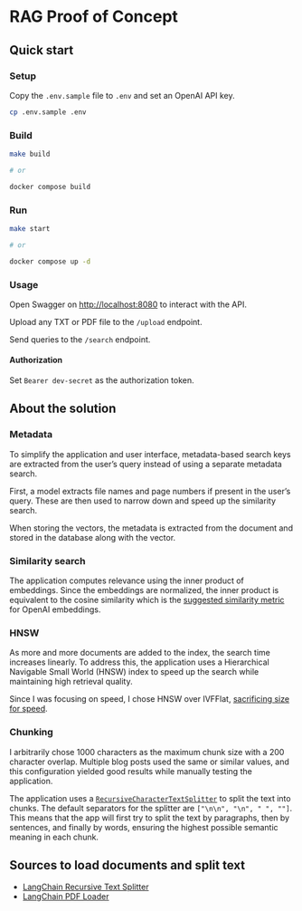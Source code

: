 # RAG Proof of Concept

## Quick start

### Setup

Copy the `.env.sample` file to `.env` and set an OpenAI API key.

```bash
cp .env.sample .env
```

### Build

```bash
make build

# or

docker compose build
```

### Run

```bash
make start

# or

docker compose up -d
```

### Usage

Open Swagger on [http://localhost:8080](http://localhost:8080) to interact with the API.

Upload any TXT or PDF file to the `/upload` endpoint.

Send queries to the `/search` endpoint.

#### Authorization

Set `Bearer dev-secret` as the authorization token.

## About the solution

### Metadata

To simplify the application and user interface, metadata-based search keys are extracted from the user’s query instead of using a separate metadata search.

First, a model extracts file names and page numbers if present in the user’s query. These are then used to narrow down and speed up the similarity search.

When storing the vectors, the metadata is extracted from the document and stored in the database along with the vector.

### Similarity search

The application computes relevance using the inner product of embeddings. Since the embeddings are normalized, the inner product is equivalent to the cosine similarity which is the [suggested similarity metric](https://help.openai.com/en/articles/6824809-embeddings-frequently-asked-questions) for OpenAI embeddings.

### HNSW

As more and more documents are added to the index, the search time increases linearly. To address this, the application uses a Hierarchical Navigable Small World (HNSW) index to speed up the search while maintaining high retrieval quality.

Since I was focusing on speed, I chose HNSW over IVFFlat, [sacrificing size for speed](https://tembo.io/blog/vector-indexes-in-pgvector).

### Chunking

I arbitrarily chose 1000 characters as the maximum chunk size with a 200 character overlap. Multiple blog posts used the same or similar values, and this configuration yielded good results while manually testing the application.

The application uses a [`RecursiveCharacterTextSplitter`](https://js.langchain.com/docs/how_to/recursive_text_splitter/) to split the text into chunks. The default separators for the splitter are `["\n\n", "\n", " ", ""]`. This means that the app will first try to split the text by paragraphs, then by sentences, and finally by words, ensuring the highest possible semantic meaning in each chunk.

## Sources to load documents and split text

- [LangChain Recursive Text Splitter](https://js.langchain.com/docs/how_to/recursive_text_splitter/)
- [LangChain PDF Loader](https://js.langchain.com/docs/integrations/document_loaders/file_loaders/pdf/)
